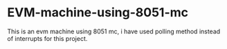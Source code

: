 # EVM-machine-using-8051-mc
This is an evm machine using 8051 mc, i have used polling method instead of interrupts for this project.
